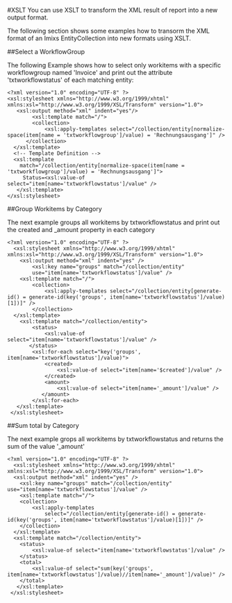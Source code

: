 #XSLT
You can use XSLT to transform the XML result of report into a new output format.

The following section shows some examples how to transorm the XML format of an Imixs EntityCollection into new formats using XSLT.



##Select a WorkflowGroup

The following Example shows how to select only workitems with a specific workflowgroup named 'Invoice' and print out the attribute 'txtworkflowstatus' of each matching entity:

    <?xml version="1.0" encoding="UTF-8" ?>
    <xsl:stylesheet xmlns="http://www.w3.org/1999/xhtml" xmlns:xsl="http://www.w3.org/1999/XSL/Transform" version="1.0">
	   <xsl:output method="xml" indent="yes"/>
	    	<xsl:template match="/">
	    	<collection>
		    	<xsl:apply-templates select="/collection/entity[normalize-space(item[name = 'txtworkflowgroup']/value) = 'Rechnungsausgang']" />			
		  </collection>
	  </xsl:template>
	  <!-- Template Definition -->
      <xsl:template
		match="/collection/entity[normalize-space(item[name = 'txtworkflowgroup']/value) = 'Rechnungsausgang']">
      	 Status=<xsl:value-of select="item[name='txtworkflowstatus']/value" />
       </xsl:template>
    </xsl:stylesheet>



##Group Workitems by Category

The next example groups all workitems by txtworkflowstatus and print out the created and _amount property in each category


    <?xml version="1.0" encoding="UTF-8" ?>
      <xsl:stylesheet xmlns="http://www.w3.org/1999/xhtml" xmlns:xsl="http://www.w3.org/1999/XSL/Transform" version="1.0">
	    <xsl:output method="xml" indent="yes" />
        	<xsl:key name="groups" match="/collection/entity"
		    use="item[name='txtworkflowstatus']/value" />
    	<xsl:template match="/">
	    	<collection>
		    	<xsl:apply-templates select="/collection/entity[generate-id() = generate-id(key('groups', item[name='txtworkflowstatus']/value)[1])]" />
		    </collection>
	  </xsl:template>
    	<xsl:template match="/collection/entity">
	    	<status>
		    	<xsl:value-of select="item[name='txtworkflowstatus']/value" />
		   </status>
     		<xsl:for-each select="key('groups', item[name='txtworkflowstatus']/value)">
	    		<created>
		    		<xsl:value-of select="item[name='$created']/value" />
			    </created>
		    	<amount>
			    	<xsl:value-of select="item[name='_amount']/value" />
			   </amount>
		    </xsl:for-each>
	   </xsl:template>
     </xsl:stylesheet>



##Sum total by Category

The next example grops all workitems by txtworkflowstatus and returns the sum of the value '_amount'


    <?xml version="1.0" encoding="UTF-8" ?>
      <xsl:stylesheet xmlns="http://www.w3.org/1999/xhtml" xmlns:xsl="http://www.w3.org/1999/XSL/Transform" version="1.0">
      <xsl:output method="xml" indent="yes" />
        <xsl:key name="groups" match="/collection/entity" use="item[name='txtworkflowstatus']/value" />
    	<xsl:template match="/">
		<collection>
			<xsl:apply-templates
				select="/collection/entity[generate-id() = generate-id(key('groups', item[name='txtworkflowstatus']/value)[1])]" />
		</collection>
	  </xsl:template>
	  <xsl:template match="/collection/entity">
		<status>
			<xsl:value-of select="item[name='txtworkflowstatus']/value" />
		</status>
		<total>
			<xsl:value-of select="sum(key('groups', item[name='txtworkflowstatus']/value)//item[name='_amount']/value)" />
		</total>       
	   </xsl:template>
     </xsl:stylesheet>
